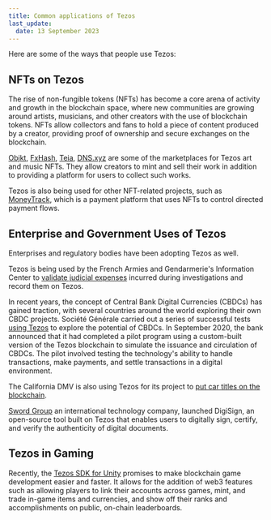 ```yaml
---
title: Common applications of Tezos
last_update:
  date: 13 September 2023
---
```


Here are some of the ways that people use Tezos:

## NFTs on Tezos

The rise of non-fungible tokens (NFTs) has become a core arena of activity and growth in the blockchain space, where new communities are growing around artists, musicians, and other creators with the use of blockchain tokens. NFTs allow collectors and fans to hold a piece of content produced by a creator, providing proof of ownership and secure exchanges on the blockchain.

[Objkt](https://objkt.com/), [FxHash](https://www.fxhash.xyz/), [Teia](https://teia.art/), [DNS.xyz](https://dns.xyz/) are some of the marketplaces for Tezos art and music NFTs. They allow creators to mint and sell their work in addition to providing a platform for users to collect such works.

Tezos is also being used for other NFT-related projects, such as [MoneyTrack](https://moneytrack.io/), which is a payment platform that uses NFTs to control directed payment flows.

## Enterprise and Government Uses of Tezos

Enterprises and regulatory bodies have been adopting Tezos as well.

Tezos is being used by the French Armies and Gendarmerie's Information Center to [validate judicial expenses](https://cointelegraph.com/news/french-cybercrime-division-uses-smart-contacts-on-tezos-blockchain) incurred during investigations and record them on Tezos.

In recent years, the concept of Central Bank Digital Currencies (CBDCs) has gained traction, with several countries around the world exploring their own CBDC projects. Société Générale carried out a series of successful tests [using Tezos](https://decrypt.co/112127/societe-generales-crypto-division-lands-regulatory-approval-france) to explore the potential of CBDCs. In September 2020, the bank announced that it had completed a pilot program using a custom-built version of the Tezos blockchain to simulate the issuance and circulation of CBDCs. The pilot involved testing the technology's ability to handle transactions, make payments, and settle transactions in a digital environment.

The California DMV is also using Tezos for its project to [put car titles on the blockchain](https://fortune.com/crypto/2023/01/26/california-announces-dmv-run-blockchain-through-partnership-with-tezos/).

[Sword Group](https://www.sword-group.com/2020/09/28/sword-launches-tezos-digisign/) an international technology company, launched DigiSign, an open-source tool built on Tezos that enables users to digitally sign, certify, and verify the authenticity of digital documents.


## Tezos in Gaming

Recently, the [Tezos SDK for Unity](https://tezos.com/unity/) promises to make blockchain game development easier and faster. It allows for the addition of web3 features such as allowing players to link their accounts across games, mint, and trade in-game items and currencies, and show off their ranks and accomplishments on public, on-chain leaderboards.
